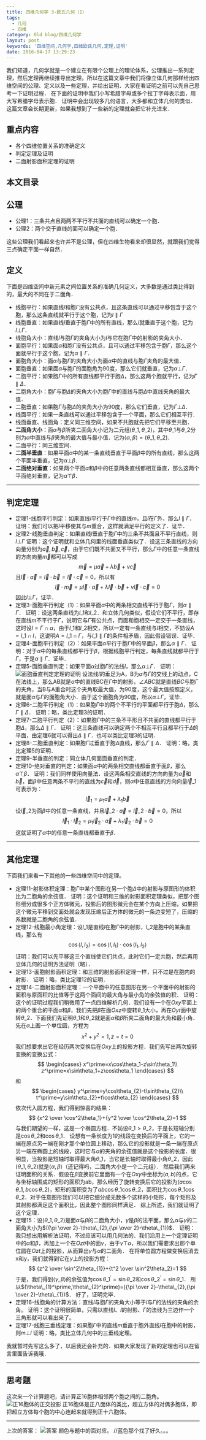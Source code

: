 ```yaml
---
title: 四维几何学 3-欧氏几何（1）
tags:
  - 几何
  - 四维
category: Old blog/四维几何学
layout: post
keywords: '四维空间,几何学,四维欧氏几何,定理,证明'
date: 2016-04-17 13:29:23
---
```


我们知道，几何学就是一个建立在有限个公理上的理论体系，公理推出一系列定理，然后定理再继续推导出定理。所以在这篇文章中我们将像立体几何那样给出四维空间的公理、定义以及一些定理，并给出证明．大家在看证明之前可以先自己思考一下证明过程．
在下面的证明中我们小写希腊字母或多个拉丁字母表示面，用大写希腊字母表示胞．
证明中会出现较多几何语言，大多都和立体几何的类似．
这篇文章会长期更新，如果我想到了一些新的定理就会把它补充进来．
## 重点内容
* 各个四维位置关系的准确定义
* 判定定理及证明
* 二面射影面积定理的证明
<!-- more -->
## 本文目录
<!-- toc -->
## 公理
* 公理1：三条共点且两两不平行不共面的直线可以确定一个胞．
* 公理2：两个交于直线的面可以确定一个胞．

这些公理我们看起来也许并不是公理，但在四维生物看来却很显然，就跟我们觉得三点确定平面一样自然．
## 定义
下面是四维空间中新元素之间位置关系的准确几何定义，大多数是通过类比得到的，最大的不同在于二面角．
* 线胞平行：如果直线$l$和胞$\Gamma$没有公共点，且这条直线可以通过平移包含于这个胞，那么这条直线就平行于这个胞，记为$l\parallel\Gamma$
* 线胞垂直：如果直线$l$垂直于胞$\Gamma$中的所有直线，那么$l$就垂直于这个胞，记为$l\bot\Gamma$．
* 线胞角大小：直线$l$与胞$\Gamma$的夹角大小为$l$与它在胞$\Gamma$中的射影的夹角大小．
* 面胞平行：如果面$\alpha$和胞$\Gamma$没有公共点，且可以通过平移包含于胞$\Gamma$，那么这个面就平行于这个胞，记为$\alpha\parallel\Gamma$．
* 面胞角大小：面$\alpha$与胞$\Gamma$的夹角大小为面$\alpha$中的直线与胞$\Gamma$夹角的最大值．
* 面胞垂直：如果面$\alpha$与胞$\Gamma$的面胞角为90度，那么它们就垂直，记为$\alpha\bot\Gamma$．
* 二胞平行：如果胞$\Gamma$中的所有直线都平行于胞$\Delta$，那么这两个胞就平行，记为$\Gamma\parallel\Delta$．
* 二胞角大小：胞$\Gamma$与胞$\Delta$的夹角大小为胞$\Gamma$中的直线与胞$\Delta$中直线夹角的最大值．
* 二胞垂直：如果胞$\Gamma$与胞$\Delta$的夹角大小为90度，那么它们垂直，记为$\Gamma\bot\Delta$．
* 线面平行：如果一条直线可以通过平移包含于一个平面，那么它们相互平行．
* 线面垂直、线面角：定义同三维空间，如果不共胞就先把它们平移至共胞．
* **二面角大小**：面$\alpha$与$\beta$所夹二面角大小记为二元组$(\theta\_{1},\theta\_{2})$，其中$\theta\_{1}$与$\theta\_{2}$分别为$\alpha$中直线与$\beta$夹角的最大值与最小值．记为$\langle\alpha,\beta\rangle=(\theta\_{1},\theta\_{2})$．
* 二面平行：同三维空间．
* **二面半垂直**：如果平面$\alpha$中的某一条直线垂直于平面$\beta$中的所有直线，那么这两个平面半垂直，记为$\alpha\bot\beta$．
* **二面绝对垂直**：如果两个平面$\alpha$和$\beta$中的任意两条直线都相互垂直，那么这两个平面绝对垂直，记为$\alpha\top\beta$．
***
## 判定定理
* 定理1-线胞平行判定：如果直线$l$平行于$\Gamma$中的直线$m$，且$l$在$\Gamma$外，那么$l\parallel\Gamma$．
证明：我们可以把$l$平移使其与$m$重合，这样就满足平行的定义了．证毕．
* 定理2-线胞垂直判定：如果直线$l$垂直于胞$\Gamma$中的三条不共面且不平行直线，则$l\bot\Gamma$
证明：这个证明就和立体几何里的线面垂直类似了．设这三条直线的方向向量分别为$\vec{a},\vec{b},\vec{c}$，由于它们既不共面又不平行，那么$\Gamma$中的任意一条直线的方向向量$\vec{m}$都可以写成
$$\vec{m}=\mu\vec{a}+\lambda\vec{b}+\nu\vec{c}$$
且$\vec{l}\cdot\vec{a}=\vec{l}\cdot\vec{b}=\vec{l}\cdot\vec{c}=0$，所以有
$$\vec{l}\cdot\vec{m}=\mu\vec{l}\cdot\vec{a}+\lambda\vec{l}\cdot\vec{b}+\nu\vec{l}\cdot\vec{c}=0$$
因此$l\bot\Gamma$，证毕．
* 定理3-面胞平行判定（1）：如果平面$\alpha$中的两条相交直线平行于胞$\Gamma$，则$\alpha\parallel\Gamma$．
证明：设这两条直线为$l\_{1}$和$l\_{2}$．和立体几何类似，假设它们不平行，即存在直线$m$不平行于$\Gamma$，说明它与$\Gamma$有公共点，而面和胞相交一定交于一条直线，这时设$l=\Gamma\cap\alpha$，由于$l\_{1}$和$l\_{2}$相交，所以一定有一条直线与$l$相交，不妨设$A=l\_{1}\cap l$，这说明$A=l\_{1}\cap\Gamma$，与$l\_{1}\parallel\Gamma$的条件相矛盾，因此假设错误．证毕．
* 定理4-面胞平行判定（2）：如果平面$\alpha$平行于胞$\Gamma$中的平面$\beta$，那么$\alpha\parallel\Gamma$．
证明：对于$\alpha$中的每条直线都平行于$\beta$，根据线胞平行判定，每条直线就都平行于$\Gamma$，于是$\alpha\parallel\Gamma$．证毕．
* 定理5-面胞垂直判定：如果平面$\alpha$过胞$\Gamma$的法线$l$，那么$\alpha\bot\Gamma$．
证明：
![面胞垂直判定定理的证明](/asset/2016/img/proof1.png)
设法线$l$的垂足为A，B为$\alpha$与$\Gamma$的交线上的动点，C在法线上，那么AB就是$\alpha$中的直线BC在$\Gamma$中的射影，$\angle ABC$就是直线$BC$与胞$\Gamma$的夹角，当B与A重合时这个夹角取最大值，为90度，这个最大值按照定义，就是面$\alpha$与$\Gamma$的面胞角大小．由于这个面胞角为90度，所以$\alpha\bot\Gamma$，证毕．
* 定理6-二胞平行判定（1）：如果胞$\Gamma$中的两个不平行的平面都平行于胞$\Delta$，那么$\Gamma\parallel\Delta$．
证明：略，类比定理3的证明．
* 定理7-二胞平行判定（2）：如果胞$\Gamma$中的三条不平形且不共面的直线都平行于胞$\Delta$，那么$\Delta\parallel\Gamma$．
证明：这三条直线可以确定两个不相互平行且都平行于$\Delta$的平面，由定理6就可以得出$\Delta\parallel\Gamma$．也可以类比定理3的证明．
* 定理8-二胞垂直判定：如果胞$\Gamma$过垂直于胞$\Delta$直线，那么$\Gamma\parallel\Delta$．
证明：略，类比定理5的证明．
* 定理9-半垂直的判定：同立体几何面面垂直的判定．
* 定理10-绝对垂直的判定：如果面$\alpha$中的两条相交直线都垂直于面$\beta$，那么$\alpha\top\beta$．
证明：我们同样使用向量法．设这两条相交直线的方向向量为$\vec{a}$和$\vec{b}$，面$\beta$中任意两条不平行的直线为$\vec{c}$和$\vec{d}$，则$\alpha$中任意直线的方向向量$\vec{l}\_{1}$可表示为：
$$
\vec{l}_{1}=\mu_{1}\vec{a}+\lambda_{1}\vec{b}
$$
设$\vec{l}\_{2}$为面$\beta$中的任意一条直线，并且$\vec{l}\_{2}\cdot\vec{a}=\vec{l}\_{2}\cdot\vec{b}=0$，所以
$$
\vec{l}_1\cdot\vec{l}_2=\mu_1\vec{l}_2\cdot\vec{a}+\lambda_1\vec{l}_2\cdot\vec{b}=0
$$
这就证明了$\alpha$中的任意一条直线都垂直于$\beta$．
***
## 其他定理
下面我们来看一下其他的一些四维空间中的定理。
* 定理11-射影体积定理：胞$\Gamma$中某个图形在另一个胞$\Delta$中的射影与原图形的体积比为二胞角的余弦值．
证明：这个证明和三维的射影面积定理类似，把那个图形细分成很多个正方体微元，投影后的图形微元会在某个方向上压缩，如果把这个微元平移到交面处就会发现压缩后正方体的微元的一条边变短了，压缩的系数就是二胞角的余弦值．
* 定理12-线胞最小角定理：设$l\_{1}$是直线$l$在胞$\Gamma$中的射影，$l\_{2}$是胞中的某条直线，那么有
$$
\cos\langle l,l_2\rangle=\cos\langle l,l_1\rangle\cdot\cos\langle l_1,l_2\rangle
$$
证明：我们可以先平移这三个直线使它们共点，此时它们一定共胞，然后再用立体几何的证明方法证明（略）．
* 定理13-面胞射影面积定理：和三维的射影面积定理一样，只不过是在胞内的射影．
证明：略，类比定理12的证明．
* 定理14-二面射影面积定理：一个平面中的任意图形在另一个平面中的射影的面积与原面积的比值等于这两个面间的最大角与最小角的余弦值的积．
证明：这个的证明过程我们稍微用了一点四维解析几何．我们设有一个在$Oxy$平面上的两个重合的平面$\alpha$和$\beta$，我们先把$\beta$在面$Oxz$中旋转$\theta\_{1}$大小，再在$Oyt$面中旋转$\theta\_{2}$．下面我们先证明$\theta\_{1}$和$\theta\_{2}$就是面$\alpha$和$\beta$所夹二面角的最大角和最小角．
先在$\alpha$上画一个单位圆，方程为
$$x^2+y^2=1,z=t=0$$
我们想要求出它在经历两次变换后在$Oxy$上的投影方程．我们先写出两次旋转变换的变换公式：
$$
\begin{cases} 
x^\prime=x\cos\theta_1-z\sin\theta_1\\
z^\prime=x\sin\theta_1+z\cos\theta_1
\end{cases}
$$
和
$$
\begin{cases}
y^\prime=y\cos\theta_{2}-t\sin\theta_{2}\\
t^\prime=y\sin\theta_{2}+t\cos\theta_{2}
\end{cases}
$$
依次代入圆方程，我们得到惊喜的结果：
$$
{x^2 \over \cos^2\theta_1}+{y^2 \over \cos^2\theta_2}=1
$$
与我们期望的一样，这是一个椭圆方程．不妨设$\theta\_{1}\gt\theta\_{2}$，于是长短轴分别是$\cos\theta\_{2}$和$\cos\theta\_{1}$．
设想有一条长度为1的线段在变换后的平面上，它的一端在原点另一端在刚才那个单位圆上移动，那么它的投影就是一条一端在原点另一端在椭圆上的线段，这时它与$\alpha$的夹角的余弦值就是这个投影的长度．很明显，当投影是短轴时取得最大角$\theta\_{1}$，当它是长轴时取得最小角$\theta\_{2}$，因此$(\theta\_{1},\theta\_{2})$就是$\langle\alpha,\beta\rangle$（还记得吗，二面角大小是一个二元组）．
然后我们再来证明面积的关系．假设在$\beta$变换前它里面有一个在$Oxy$中坐标为$(a,b)$的点，它与坐标轴围成的矩形的面积为ab，那么经历了旋转变换后它的投影为$(a\cos\theta\_{1},b\cos\theta\_{2})$，矩形的面积变为了$ab\cos\theta\_{1}\cos\theta\_{2}$，面积比为$\cos\theta\_{1}\cos\theta\_{2}$．对于任意图形我们可以把它细分成无数多个这样的小矩形，每个矩形及其射影都满足这个面积比，因此整个图形同样满足．
综上所述，我们就证明了这个定理．
* 定理15：设$(\theta\_{1},\theta\_{2})$是面$\alpha$与$\beta$的二面角大小，$\gamma$是$\beta$的法平面，那么$\alpha$与$\gamma$的二面角大小为$({\pi \over 2}-\theta\_{2},{\pi \over 2}-\theta\_{1})$．
证明：我只想出用解析法证明，不过应该可以用几何法的．我们沿用上一个定理证明中的$\alpha$和$\beta$，再加上一个在$Ozt$中的面$\gamma$，由于$\gamma\top\alpha$，所以我们需要求出那个单位圆在$Ozt$上的投影，从而算出$\gamma$与$\alpha$的二面角．
在将单位圆方程做变换后消去x和y，我们就得到它在$\gamma$上的投影方程：
$$
{z^2 \over \sin^2\theta_{1}}+{t^2 \over \sin^2\theta_2}=1
$$
于是，我们得到$\langle\gamma,\beta\rangle$的余弦值为$\cos\theta\_{1}^\prime=\sin\theta\_{2}$和$\cos\theta\_{2}^\prime=\sin\theta\_{1}$．
所以$(\theta\_{1}^\prime,\theta\_{2}^\prime)=({\pi \over 2}-\theta\_{2},{\pi \over 2}-\theta\_{1})$．
好了，证明完毕．
* 定理16-线胞角的计算方法：直线$l$与胞$\Gamma$的夹角大小等于$l$与$\Gamma$的法线的夹角的余角。
证明：这个证明很简单，只需以直线$l$、$l$的射影、$\Gamma$的法线为三边作一个三角形就可以看出来了。
* 定理17-线胞三垂线定理：如果胞$\Gamma$中的直线$m$垂直于胞外直线$l$在胞中的射影，则$m\bot l$
证明：略，类比立体几何中的三垂线定理。


我就暂时先写这么多了，以后我还会补充的．如果大家发现了新的定理也可以在留言里面告诉我哦．
***
## 思考题
这次来一个计算题吧，请计算正16胞体相邻两个胞之间的二胞角。
![正16胞体的正交投影](/asset/2016/img/16-cell.png)
正16胞体是正八面体的类比，超立方体的对偶多胞体，即把超立方体每个胞的中心连起来就得到正十六胞体。
***
上次的答案：
![答案](/asset/2016/img/answer-4d3.png)
颜色与题中的面对应。
//蓝色那个找了好久。。。


